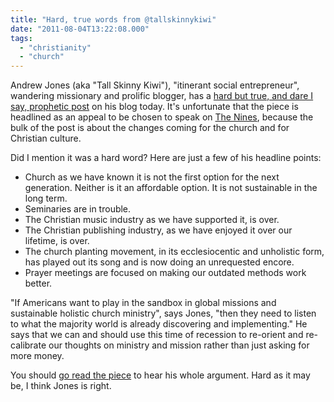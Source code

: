 ```yaml
---
title: "Hard, true words from @tallskinnykiwi"
date: "2011-08-04T13:22:08.000"
tags: 
  - "christianity"
  - "church"
---
```


Andrew Jones (aka "Tall Skinny Kiwi"), "itinerant social entrepreneur", wandering missionary and prolific blogger, has a [hard but true, and dare I say, prophetic post](http://tallskinnykiwi.typepad.com/tallskinnykiwi/2011/08/the-nines-2011-pick-me.html) on his blog today. It's unfortunate that the piece is headlined as an appeal to be chosen to speak on [The Nines](http://thenines.leadnet.org/), because the bulk of the post is about the changes coming for the church and for Christian culture.

Did I mention it was a hard word? Here are just a few of his headline points:

- Church as we have known it is not the first option for the next generation. Neither is it an affordable option. It is not sustainable in the long term.
- Seminaries are in trouble.
- The Christian music industry as we have supported it, is over.
- The Christian publishing industry, as we have enjoyed it over our lifetime, is over.
- The church planting movement, in its ecclesiocentic and unholistic form, has played out its song and is now doing an unrequested encore.
- Prayer meetings are focused on making our outdated methods work better.

"If Americans want to play in the sandbox in global missions and sustainable holistic church ministry", says Jones, "then they need to listen to what the majority world is already discovering and implementing." He says that we can and should use this time of recession to re-orient and re-calibrate our thoughts on ministry and mission rather than just asking for more money.

You should [go read the piece](http://tallskinnykiwi.typepad.com/tallskinnykiwi/2011/08/the-nines-2011-pick-me.html) to hear his whole argument. Hard as it may be, I think Jones is right.
